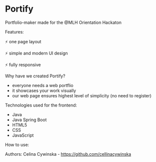 # Portify
Portfolio-maker made for the @MLH Orientation Hackaton

Features:

⚡️ one page layout

⚡️ simple and modern UI design

⚡️ fully responsive 

Why have we created Portify?
- everyone needs a web portflio
- it showcases your work visually
- our web page ensures highest level of simplicity (no need to register)

Technologies used for the frontend:
- Java
- Java Spring Boot
- HTML5
- CSS
- JavaScript

How to use:




Authors: 
Celina Cywinska - https://github.com/cellinacywinska
